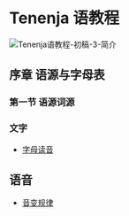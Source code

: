 # Tenenja 语教程
![Tenenja语教程-初稿-3-简介](https://github.com/fumiama/tenenja/assets/41315874/a3fbb519-262c-473d-b610-fc3e17ee1aeb)

## 序章 语源与字母表
### 第一节 语源词源

### 文字

- [字母读音](字母读音.md)

## 语音

- [音变规律](音变规律.md)


